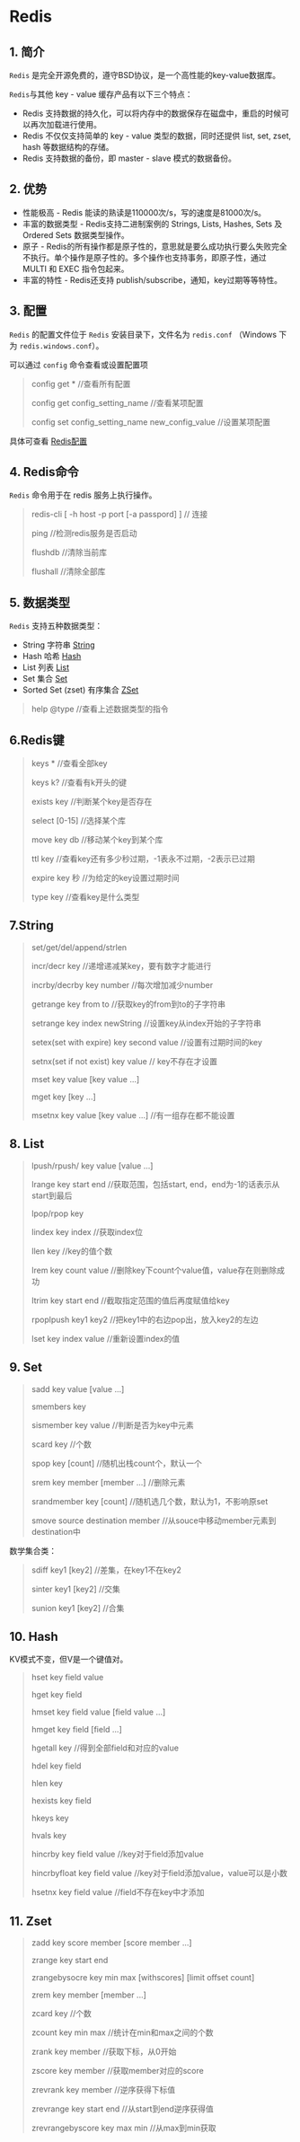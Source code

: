 # Redis

## 1. 简介

`Redis` 是完全开源免费的，遵守BSD协议，是一个高性能的key-value数据库。

`Redis`与其他 key - value 缓存产品有以下三个特点：

- Redis 支持数据的持久化，可以将内存中的数据保存在磁盘中，重启的时候可以再次加载进行使用。
- Redis 不仅仅支持简单的 key - value 类型的数据，同时还提供 list, set, zset, hash 等数据结构的存储。
- Redis 支持数据的备份，即 master - slave 模式的数据备份。

## 2. 优势

- 性能极高 - Redis 能读的熟读是110000次/s，写的速度是81000次/s。
- 丰富的数据类型 - Redis支持二进制案例的 Strings, Lists, Hashes, Sets 及 Ordered Sets 数据类型操作。
- 原子 - Redis的所有操作都是原子性的，意思就是要么成功执行要么失败完全不执行。单个操作是原子性的。多个操作也支持事务，即原子性，通过 MULTI 和 EXEC 指令包起来。
- 丰富的特性 - Redis还支持 publish/subscribe，通知，key过期等等特性。

## 3. 配置

`Redis` 的配置文件位于 `Redis` 安装目录下，文件名为 `redis.conf` （Windows 下为 `redis.windows.conf`）。

可以通过 `config` 命令查看或设置配置项

> config get *  //查看所有配置
>
> config get config_setting_name //查看某项配置
>
> config set config_setting_name new_config_value //设置某项配置

具体可查看 [Redis配置](https://www.runoob.com/redis/redis-conf.html)

## 4. Redis命令

`Redis` 命令用于在 redis 服务上执行操作。

> redis-cli [ -h host -p port [-a passpord] ] // 连接
>
> ping //检测redis服务是否启动
>
> flushdb //清除当前库
>
> flushall //清除全部库

## 5. 数据类型

`Redis` 支持五种数据类型：

- String 字符串 [String](https://www.runoob.com/redis/redis-strings.html)
- Hash 哈希 [Hash](https://www.runoob.com/redis/redis-hashes.html)
- List 列表 [List](https://www.runoob.com/redis/redis-lists.html)
- Set 集合 [Set](https://www.runoob.com/redis/redis-sets.html)
- Sorted Set (zset) 有序集合 [ZSet](https://www.runoob.com/redis/redis-sorted-sets.html)

> help @type  //查看上述数据类型的指令

## 6.Redis键

> keys *  //查看全部key
>
> keys k? //查看有k开头的键
>
> exists key  //判断某个key是否存在
>
> select [0-15]  //选择某个库
>
> move key db  //移动某个key到某个库
>
> ttl key //查看key还有多少秒过期，-1表永不过期，-2表示已过期
>
> expire key 秒   //为给定的key设置过期时间
>
> type key //查看key是什么类型

## 7.String

> set/get/del/append/strlen
>
> incr/decr key  //递增递减某key，要有数字才能进行
>
> incrby/decrby  key number //每次增加减少number
>
> getrange key from to //获取key的from到to的子字符串
>
> setrange key index newString //设置key从index开始的子字符串
>
> setex(set with expire) key second value //设置有过期时间的key
>
> setnx(set if not exist) key value // key不存在才设置
>
> mset key value [key value ...] 
>
> mget key [key ...]
>
> msetnx key value [key value ...] //有一组存在都不能设置

## 8. List

> lpush/rpush/ key value [value ...]
>
> lrange key start end   //获取范围，包括start, end，end为-1的话表示从start到最后
>
> lpop/rpop key
>
> lindex key index //获取index位
>
> llen key //key的值个数
>
> lrem key count value //删除key下count个value值，value存在则删除成功
>
> ltrim key start end //截取指定范围的值后再度赋值给key
>
> rpoplpush key1 key2 //把key1中的右边pop出，放入key2的左边
>
> lset key index value //重新设置index的值

## 9. Set

> sadd key value [value ...]
>
> smembers key
>
> sismember key value //判断是否为key中元素
>
> scard key //个数
>
> spop key [count]  //随机出栈count个，默认一个
>
> srem key member [member ...] //删除元素
>
> srandmember key [count] //随机选几个数，默认为1，不影响原set
>
> smove source destination member //从souce中移动member元素到destination中

数学集合类：

> sdiff key1 [key2]  //差集，在key1不在key2
>
> sinter key1 [key2] //交集
>
> sunion key1 [key2] //合集

## 10. Hash

KV模式不变，但V是一个键值对。

> hset key field value 
>
> hget key field
>
> hmset key field value [field value ...]
>
> hmget key field [field ...]
>
> hgetall key  //得到全部field和对应的value
>
> hdel key field
>
> hlen key
>
> hexists key field
>
> hkeys key
>
> hvals key
>
> hincrby key field value //key对于field添加value
>
> hincrbyfloat key field value //key对于field添加value，value可以是小数
>
> hsetnx key field value //field不存在key中才添加

## 11. Zset

> zadd key score member [score member ...]
>
> zrange key start end
>
> zrangebysocre key min max [withscores] [limit offset count]
>
> zrem key member [member ...]
>
> zcard key //个数
>
> zcount key min max //统计在min和max之间的个数
>
> zrank key member //获取下标，从0开始
>
> zscore key member //获取member对应的score
>
> zrevrank key member //逆序获得下标值
>
> zrevrange key start end //从start到end逆序获得值
>
> zrevrangebyscore key max min //从max到min获取